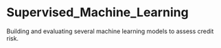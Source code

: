 # Supervised_Machine_Learning
Building and evaluating several machine learning models to assess credit risk.
